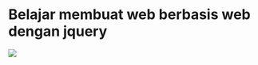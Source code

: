 <h1>Belajar membuat web berbasis web dengan jquery</h1>
<img src="https://user-images.githubusercontent.com/50267676/107762124-1d8c8080-6d5f-11eb-8ee0-1fa6be91b0d1.png">